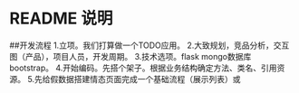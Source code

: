 README 说明
===
##开发流程
1.立项。我们打算做一个TODO应用。
2.大致规划，竞品分析，交互图（产品），项目人员，开发周期。
3.技术选项。flask mongo数据库 bootstrap。
4.开始编码。先搭个架子。根据业务结构确定方法、类名、引用资源。
5.先给假数据搭建情态页面完成一个基础流程（展示列表）或